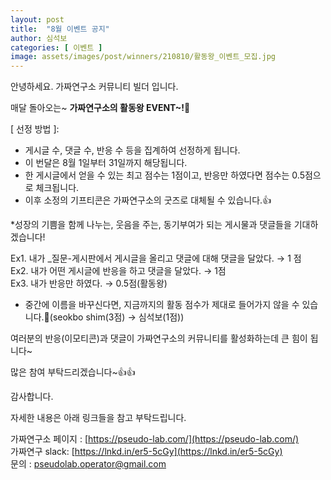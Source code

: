 ```yaml
---
layout: post
title:  "8월 이벤트 공지"
author: 심석보
categories: [ 이벤트 ]
image: assets/images/post/winners/210810/활동왕_이벤트_모집.jpg
---
```



안녕하세요. 가짜연구소 커뮤니티 빌더 입니다.


매달 돌아오는~ **가짜연구소의 활동왕 EVENT~!**🎉


[ 선정 방법 ]:

- 게시글 수, 댓글 수, 반응 수 등을 집계하여 선정하게 됩니다.
- 이 번달은 8월 1일부터 31일까지 해당됩니다.
- 한 게시글에서 얻을 수 있는 최고 점수는 1점이고, 반응만 하였다면 점수는 0.5점으로 체크됩니다.
- 이후 소정의 기프티콘은 가짜연구소의 굿즈로 대체될 수 있습니다.👍

*성장의 기쁨을 함께 나누는, 웃음을 주는, 동기부여가 되는 게시물과 댓글들을 기대하겠습니다!


Ex1. 내가 _질문-게시판에서 게시글을 올리고 댓글에 대해 댓글을 달았다. → 1 점
<br>Ex2. 내가 어떤 게시글에 반응을 하고 댓글을 달았다. → 1점
<br>Ex3. 내가 반응만 하였다. → 0.5점(활동왕)


- 중간에 이름을 바꾸신다면, 지금까지의 활동 점수가 제대로 들어가지 않을 수 있습니다.🥲(seokbo shim(3점) → 심석보(1점))


여러분의 반응(이모티콘)과 댓글이 가짜연구소의 커뮤니티를 활성화하는데 큰 힘이 됩니다~


많은 참여 부탁드리겠습니다~👍👍


감사합니다.


자세한 내용은 아래 링크들을 참고 부탁드립니다.

가짜연구소 페이지 : [https://pseudo-lab.com/](https://pseudo-lab.com/)<br>
가짜연구 slack: [https://lnkd.in/er5-5cGy](https://lnkd.in/er5-5cGy)<br>
문의 : pseudolab.operator@gmail.com
